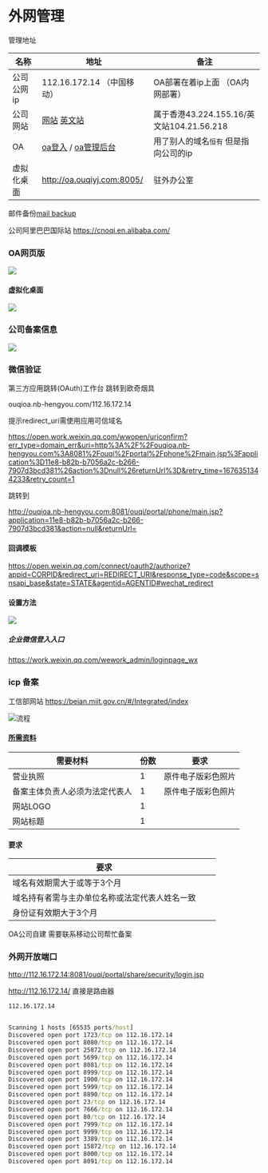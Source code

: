 #  	外网管理



管理地址

| 名称       | 地址                                                         | 备注                                      |
| ---------- | ------------------------------------------------------------ | ----------------------------------------- |
| 公司公网ip | 112.16.172.14 （中国移动）                                   | OA部署在着ip上面 （OA内网部署）           |
| 公司网站   | [网站](https://www.ouqiyj.com/)  [英文站](www.ouqilighter.com) | 属于香港43.224.155.16/英文站104.21.56.218 |
| OA         | [oa登入](http://oa.ouqiyj.com:8081/ouqi/) / [oa管理后台](http://oa.ouqiyj.com:8081/ouqi/admin/) | 用了别人的域名`恒有` 但是指向公司的ip     |
| 虚拟化桌面 | http://oa.ouqiyj.com:8005/                                   | 驻外办公室                                |

邮件备份[mail backup](http://www.mail-qq.com/read/2091.html)

公司阿里巴巴国际站   https://cnoqi.en.alibaba.com/

### OA网页版

![](./服务器/imgs/OA浏览器.png)

#### 虚拟化桌面

![](./服务器/imgs/虚拟化桌面0.png)

### 公司备案信息

![](./服务器/imgs/备案信息.png)

### 微信验证

第三方应用跳转(OAuth)工作台 跳转到欧奇烟具   

ouqioa.nb-hengyou.com/112.16.172.14  

提示redirect_uri需使用应用可信域名 

https://open.work.weixin.qq.com/wwopen/uriconfirm?err_type=domain_err&uri=http%3A%2F%2Fouqioa.nb-hengyou.com%3A8081%2Fouqi%2Fportal%2Fphone%2Fmain.jsp%3Fapplication%3D11e8-b82b-b7056a2c-b266-7907d3bcd381%26action%3Dnull%26returnUrl%3D&retry_time=1676351344233&retry_count=1

跳转到

http://ouqioa.nb-hengyou.com:8081/ouqi/portal/phone/main.jsp?application=11e8-b82b-b7056a2c-b266-7907d3bcd381&action=null&returnUrl=

#### 回调模板

https://open.weixin.qq.com/connect/oauth2/authorize?appid=CORPID&redirect_uri=REDIRECT_URI&response_type=code&scope=snsapi_base&state=STATE&agentid=AGENTID#wechat_redirect

#### 设置方法

![](./imgs/设置可信域名.png)



##### 企业微信登入入口

https://work.weixin.qq.com/wework_admin/loginpage_wx



###  icp 备案

工信部网站   https://beian.miit.gov.cn/#/Integrated/index



![流程](https://file.service.qq.com/user-files/uploads/201801/3908f9183fb531c2daf7e8f9d4bfeec1.jpg)

#### [所需资料](https://www.alibabacloud.com/help/zh/icp-filing/latest/icp-filing-regulations-for-zhejiang#concept-ycv-bgm-zdb)

| 需要材料                       | 份数 | 要求               |
| ------------------------------ | ---- | ------------------ |
| 营业执照                       | 1    | 原件电子版彩色照片 |
| 备案主体负责人必须为法定代表人 | 1    | 原件电子版彩色照片 |
| 网站LOGO                       | 1    |                    |
| 网站标题                       | 1    |                    |

#### 要求

| 要求                                           |      |      |
| ---------------------------------------------- | ---- | ---- |
| 域名有效期需大于或等于3个月                    |      |      |
| 域名持有者需与主办单位名称或法定代表人姓名一致 |      |      |
| 身份证有效期大于3个月                          |      |      |

OA公司自建 需要联系移动公司帮忙备案







### 外网开放端口

http://112.16.172.14:8081/ouqi/portal/share/security/login.jsp

http://112.16.172.14/     直接是路由器

```cmd
112.16.172.14  


Scanning 1 hosts [65535 ports/host]
Discovered open port 1723/tcp on 112.16.172.14
Discovered open port 8080/tcp on 112.16.172.14
Discovered open port 25872/tcp on 112.16.172.14
Discovered open port 5699/tcp on 112.16.172.14
Discovered open port 8081/tcp on 112.16.172.14
Discovered open port 8999/tcp on 112.16.172.14
Discovered open port 1900/tcp on 112.16.172.14
Discovered open port 5999/tcp on 112.16.172.14
Discovered open port 8890/tcp on 112.16.172.14
Discovered open port 23/tcp on 112.16.172.14
Discovered open port 7666/tcp on 112.16.172.14
Discovered open port 80/tcp on 112.16.172.14
Discovered open port 7999/tcp on 112.16.172.14
Discovered open port 9999/tcp on 112.16.172.14
Discovered open port 3389/tcp on 112.16.172.14
Discovered open port 15872/tcp on 112.16.172.14
Discovered open port 8000/tcp on 112.16.172.14
Discovered open port 8091/tcp on 112.16.172.14

```



